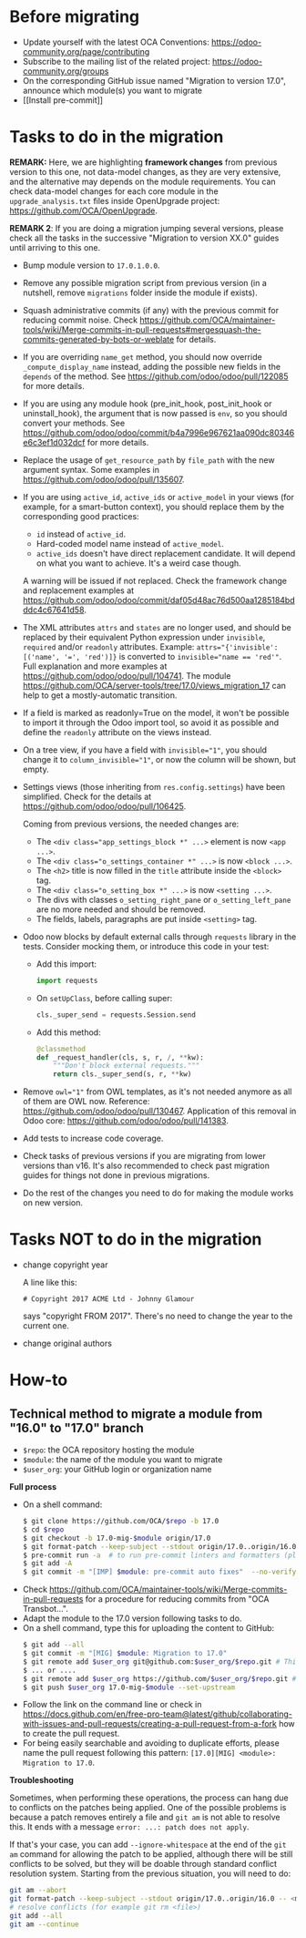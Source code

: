 # Before migrating

* Update yourself with the latest OCA Conventions: https://odoo-community.org/page/contributing
* Subscribe to the mailing list of the related project: https://odoo-community.org/groups
* On the corresponding GitHub issue named "Migration to version 17.0", announce which module(s) you want to migrate
* [[Install pre-commit]]

# Tasks to do in the migration

**REMARK:** Here, we are highlighting **framework changes** from previous version to this one, not data-model changes, as they are very extensive, and the alternative may depends on the module requirements. You can check data-model changes for each core module in the `upgrade_analysis.txt` files inside OpenUpgrade project: https://github.com/OCA/OpenUpgrade.

**REMARK 2**: If you are doing a migration jumping several versions, please check all the tasks in the successive "Migration to version XX.0" guides until arriving to this one.

* Bump module version to `17.0.1.0.0`.
* Remove any possible migration script from previous version (in a nutshell, remove `migrations` folder inside the module if exists).
* Squash administrative commits (if any) with the previous commit for reducing commit noise. Check https://github.com/OCA/maintainer-tools/wiki/Merge-commits-in-pull-requests#mergesquash-the-commits-generated-by-bots-or-weblate for details.
* If you are overriding `name_get` method, you should now override `_compute_display_name` instead, adding the possible new fields in the `depends` of the method. See https://github.com/odoo/odoo/pull/122085 for more details.
* If you are using any module hook (pre_init_hook, post_init_hook or uninstall_hook), the argument that is now passed is `env`, so you should convert your methods. See https://github.com/odoo/odoo/commit/b4a7996e967621aa090dc80346e6c3ef1d032dcf for more details.
* Replace the usage of `get_resource_path` by `file_path` with the new argument syntax. Some examples in https://github.com/odoo/odoo/pull/135607.
* If you are using `active_id`, `active_ids` or `active_model` in your views (for example, for a smart-button context), you should replace them by the corresponding good practices:
  * `id` instead of `active_id`.
  * Hard-coded model name instead of `active_model`.
  * `active_ids` doesn't have direct replacement candidate. It will depend on what you want to achieve. It's a weird case though.

  A warning will be issued if not replaced. Check the framework change and replacement examples at https://github.com/odoo/odoo/commit/daf05d48ac76d500aa1285184bdddc4c67641d58.
* The XML attributes `attrs` and `states` are no longer used, and should be replaced by their equivalent Python expression under `invisible`, `required` and/or `readonly` attributes. Example: `attrs="{'invisible': [('name', '=', 'red')]}` is converted to `invisible="name == 'red'"`. Full explanation and more examples at https://github.com/odoo/odoo/pull/104741. The module https://github.com/OCA/server-tools/tree/17.0/views_migration_17 can help to get a mostly-automatic transition.
* If a field is marked as readonly=True on the model, it won't be possible to import it through the Odoo import tool, so avoid it as possible and define the `readonly` attribute on the views instead.
* On a tree view, if you have a field with `invisible="1"`, you should change it to `column_invisible="1"`, or now the column will be shown, but empty.
* Settings views (those inheriting from `res.config.settings`) have been simplified. Check for the details at https://github.com/odoo/odoo/pull/106425.

  Coming from previous versions, the needed changes are:
  * The `<div class="app_settings_block *" ...>` element is now `<app ...>`.
  * The `<div class="o_settings_container *" ...>` is now `<block ...>`.
  * The `<h2>` title is now filled in the `title` attribute inside the `<block>` tag.
  * The `<div class="o_setting_box *" ...>` is now `<setting ...>`.
  * The divs with classes `o_setting_right_pane` or `o_setting_left_pane` are no more needed and should be removed.
  * The fields, labels, paragraphs are put inside `<setting>` tag.
* Odoo now blocks by default external calls through `requests` library in the tests. Consider mocking them, or introduce this code in your test:

  * Add this import:

    ```python
    import requests
    ```
  * On `setUpClass`, before calling super:

    ```python
    cls._super_send = requests.Session.send
    ```
  * Add this method:

    ```python
    @classmethod
    def _request_handler(cls, s, r, /, **kw):
        """Don't block external requests."""
        return cls._super_send(s, r, **kw)
    ```
* Remove `owl="1"` from OWL templates, as it's not needed anymore as all of them are OWL now. Reference: https://github.com/odoo/odoo/pull/130467. Application of this removal in Odoo core: https://github.com/odoo/odoo/pull/141383.
* Add tests to increase code coverage.
* Check tasks of previous versions if you are migrating from lower versions than v16. It's also recommended to check past migration guides for things not done in previous migrations.
* Do the rest of the changes you need to do for making the module works on new version.

# Tasks NOT to do in the migration

* change copyright year

  A line like this:

  ```
  # Copyright 2017 ACME Ltd - Johnny Glamour
  ```
  says "copyright FROM 2017". There's no need to change the year to the current one.

* change original authors

# How-to

## Technical method to migrate a module from "16.0" to "17.0" branch

* `$repo`: the OCA repository hosting the module
* `$module`: the name of the module you want to migrate
* `$user_org`: your GitHub login or organization name

**Full process**

* On a shell command:
  ```bash
  $ git clone https://github.com/OCA/$repo -b 17.0
  $ cd $repo
  $ git checkout -b 17.0-mig-$module origin/17.0
  $ git format-patch --keep-subject --stdout origin/17.0..origin/16.0 -- $module | git am -3 --keep
  $ pre-commit run -a  # to run pre-commit linters and formatters (please ignore pylint errors at this stage)
  $ git add -A
  $ git commit -m "[IMP] $module: pre-commit auto fixes"  --no-verify  # it is important to do all formatting in one commit the first time
  ```
* Check https://github.com/OCA/maintainer-tools/wiki/Merge-commits-in-pull-requests for a procedure for reducing commits from "OCA Transbot...".
* Adapt the module to the 17.0 version following tasks to do.
* On a shell command, type this for uploading the content to GitHub:
  ```bash
  $ git add --all
  $ git commit -m "[MIG] $module: Migration to 17.0"
  $ git remote add $user_org git@github.com:$user_org/$repo.git # This mode requires an SSH key in the GitHub account
  $ ... or ....
  $ git remote add $user_org https://github.com/$user_org/$repo.git # This will required to enter user/password each time
  $ git push $user_org 17.0-mig-$module --set-upstream
  ```
* Follow the link on the command line or check in https://docs.github.com/en/free-pro-team@latest/github/collaborating-with-issues-and-pull-requests/creating-a-pull-request-from-a-fork how to create the pull request.
* For being easily searchable and avoiding to duplicate efforts, please name the pull request following this pattern: `[17.0][MIG] <module>: Migration to 17.0`.

**Troubleshooting**

Sometimes, when performing these operations, the process can hang due to conflicts on the patches being applied. One of the possible problems is because a patch removes entirely a file and `git am` is not able to resolve this. It ends with a message `error: ...: patch does not apply`.

If that's your case, you can add `--ignore-whitespace` at the end of the `git am` command for allowing the patch to be applied, although there will be still conflicts to be solved, but they will be doable through standard conflict resolution system. Starting from the previous situation, you will need to do:

```bash
git am --abort
git format-patch --keep-subject --stdout origin/17.0..origin/16.0 -- <module path> | git am -3 --keep --ignore-whitespace
# resolve conflicts (for example git rm <file>)
git add --all
git am --continue
```
